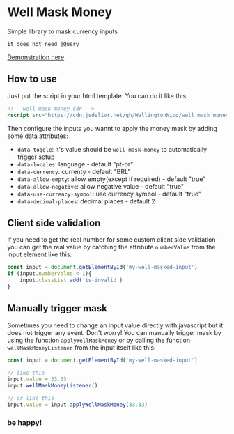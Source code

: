 # Well Mask Money

Simple library to mask currency inputs

`it does not need jQuery`

[Demonstration here](https://wellingtonnico.github.io/well_mask_money/)


## How to use

Just put the script in your html template. You can do it like this:

```html
<!-- well mask money cdn -->
<script src="https://cdn.jsdelivr.net/gh/WellingtonNico/well_mask_money/well_mask_money.js"></script>
```

Then configure the inputs you wannt to apply the money mask by adding some data attributes:

* `data-toggle`: it's value should be `well-mask-money` to automatically trigger setup
* `data-locales`: language - default "pt-br"
* `data-currency`: currenty - default "BRL"
* `data-allow-empty`: allow empty(except if required) - default "true"
* `data-allow-negative`: allow negative value - default "true"
* `data-use-currency-symbol`: use currency symbol - default "true"
* `data-decimal-places`: decimal places - default 2


## Client side validation

If you need to get the real number for some custom client side validation 
you can get the real value by catching the attribute `numberValue` from the input element like this:

```javascript
const input = document.getElementById('my-well-masked-input')
if (input.numberValue < 1){
    input.classList.add('is-invalid')
}
```


## Manually trigger mask

Sometimes you need to change an input value directly with javascript but it does not trigger any event. 
Don't worry! 
You can manually trigger mask by using the function `applyWellMaskMoney` 
or by calling the function `wellMaskMoneyListener` from the input itself like this:

```javascript
const input = document.getElementById('my-well-masked-input')

// like this
input.value = 33.33
input.wellMaskMoneyListener()

// or like this
input.value = input.applyWellMaskMoney(33.33)
```

### be happy!